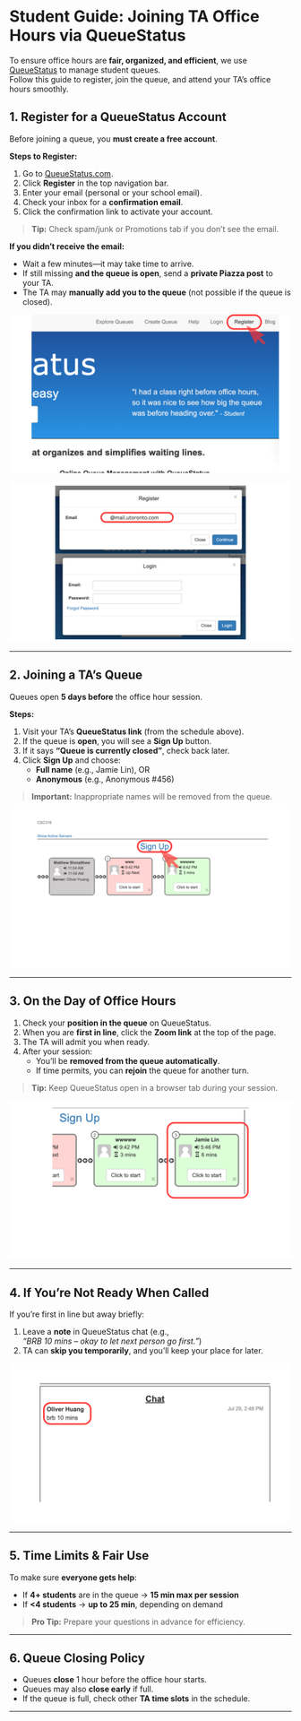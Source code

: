 # Student Guide: Joining TA Office Hours via QueueStatus

To ensure office hours are **fair, organized, and efficient**, we use [QueueStatus](https://queuestatus.com) to manage student queues.  
Follow this guide to register, join the queue, and attend your TA’s office hours smoothly.

## 1. Register for a QueueStatus Account

Before joining a queue, you **must create a free account**.

**Steps to Register:**

1. Go to [QueueStatus.com](https://queuestatus.com).  
2. Click **Register** in the top navigation bar.  
3. Enter your email (personal or your school email).  
4. Check your inbox for a **confirmation email**.  
5. Click the confirmation link to activate your account.

> **Tip:** Check spam/junk or Promotions tab if you don’t see the email.

**If you didn’t receive the email:**

- Wait a few minutes—it may take time to arrive.  
- If still missing **and the queue is open**, send a **private Piazza post** to your TA.  
- The TA may **manually add you to the queue** (not possible if the queue is closed).

![QueueStatus Registration](screenshots/tas/1.png)  

![QueueStatus Registration](screenshots/tas/2.png)  


---

## 2. Joining a TA’s Queue

Queues open **5 days before** the office hour session.

**Steps:**

1. Visit your TA’s **QueueStatus link** (from the schedule above).  
2. If the queue is **open**, you will see a **Sign Up** button.  
3. If it says **“Queue is currently closed”**, check back later.  
4. Click **Sign Up** and choose:  
   - **Full name** (e.g., Jamie Lin), OR  
   - **Anonymous** (e.g., Anonymous #456)  

> **Important:** Inappropriate names will be removed from the queue.

![Join Queue](screenshots/students/8.png)  

---

## 3. On the Day of Office Hours

1. Check your **position in the queue** on QueueStatus.  
2. When you are **first in line**, click the **Zoom link** at the top of the page.  
3. The TA will admit you when ready.  
4. After your session:  
   - You’ll be **removed from the queue automatically**.  
   - If time permits, you can **rejoin** the queue for another turn.

> **Tip:** Keep QueueStatus open in a browser tab during your session.

![QueueStatus Active](screenshots/students/9.png)  

---

## 4. If You’re Not Ready When Called

If you’re first in line but away briefly:

1. Leave a **note** in QueueStatus chat (e.g.,  
   *“BRB 10 mins – okay to let next person go first.”*)  
2. TA can **skip you temporarily**, and you’ll keep your place for later.  

![Student Note](screenshots/students/10.png)  

---

## 5. Time Limits & Fair Use

To make sure **everyone gets help**:

- If **4+ students** are in the queue → **15 min max per session**  
- If **<4 students** → **up to 25 min**, depending on demand

> **Pro Tip:** Prepare your questions in advance for efficiency.

---

## 6. Queue Closing Policy

- Queues **close** 1 hour before the office hour starts.  
- Queues may also **close early** if full.  
- If the queue is full, check other **TA time slots** in the schedule.

---
